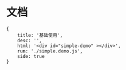 # 文档



````code
{
    title: '基础使用',
    desc: '',
    html: '<div id="simple-demo" ></div>',
    run: './simple.demo.js',
    side: true
}
````
